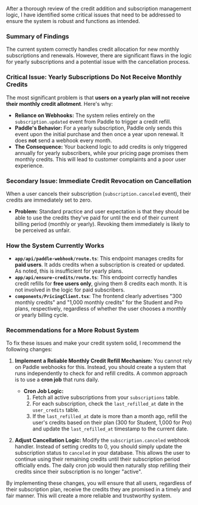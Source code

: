 After a thorough review of the credit addition and subscription management logic, I have identified some critical issues that need to be addressed to ensure the system is robust and functions as intended.

### Summary of Findings

The current system correctly handles credit allocation for new monthly subscriptions and renewals. However, there are significant flaws in the logic for yearly subscriptions and a potential issue with the cancellation process.

### Critical Issue: Yearly Subscriptions Do Not Receive Monthly Credits

The most significant problem is that **users on a yearly plan will not receive their monthly credit allotment**. Here's why:

*   **Reliance on Webhooks:** The system relies entirely on the `subscription.updated` event from Paddle to trigger a credit refill.
*   **Paddle's Behavior:** For a yearly subscription, Paddle only sends this event upon the initial purchase and then once a year upon renewal. It does **not** send a webhook every month.
*   **The Consequence:** Your backend logic to add credits is only triggered annually for yearly subscribers, while your pricing page promises them monthly credits. This will lead to customer complaints and a poor user experience.

### Secondary Issue: Immediate Credit Revocation on Cancellation

When a user cancels their subscription (`subscription.canceled` event), their credits are immediately set to zero.

*   **Problem:** Standard practice and user expectation is that they should be able to use the credits they've paid for until the end of their current billing period (monthly or yearly). Revoking them immediately is likely to be perceived as unfair.

### How the System Currently Works

*   **`app/api/paddle-webhook/route.ts`**: This endpoint manages credits for **paid users**. It adds credits when a subscription is created or updated. As noted, this is insufficient for yearly plans.
*   **`app/api/ensure-credits/route.ts`**: This endpoint correctly handles credit refills for **free users only**, giving them 8 credits each month. It is not involved in the logic for paid subscribers.
*   **`components/PricingClient.tsx`**: The frontend clearly advertises "300 monthly credits" and "1,000 monthly credits" for the Student and Pro plans, respectively, regardless of whether the user chooses a monthly or yearly billing cycle.

### Recommendations for a More Robust System

To fix these issues and make your credit system solid, I recommend the following changes:

1.  **Implement a Reliable Monthly Credit Refill Mechanism:** You cannot rely on Paddle webhooks for this. Instead, you should create a system that runs independently to check for and refill credits. A common approach is to use a **cron job** that runs daily.

    *   **Cron Job Logic:**
        1.  Fetch all active subscriptions from your `subscriptions` table.
        2.  For each subscription, check the `last_refilled_at` date in the `user_credits` table.
        3.  If the `last_refilled_at` date is more than a month ago, refill the user's credits based on their plan (300 for Student, 1,000 for Pro) and update the `last_refilled_at` timestamp to the current date.

2.  **Adjust Cancellation Logic:** Modify the `subscription.canceled` webhook handler. Instead of setting credits to 0, you should simply update the subscription status to `canceled` in your database. This allows the user to continue using their remaining credits until their subscription period officially ends. The daily cron job would then naturally stop refilling their credits since their subscription is no longer "active".

By implementing these changes, you will ensure that all users, regardless of their subscription plan, receive the credits they are promised in a timely and fair manner. This will create a more reliable and trustworthy system.